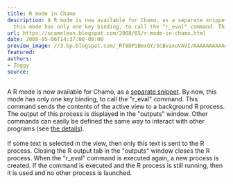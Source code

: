 ```yaml
---
title: R mode in Chamo
description: A R mode is now available for Chamo, as a separate snippet . By now,
  this mode has only one key binding, to call the "r_eval" command. This ...
url: https://ocameleon.blogspot.com/2008/05/r-mode-in-chamo.html
date: 2008-05-06T14:37:00-00:00
preview_image: //3.bp.blogspot.com/_RT8DPiBmxGY/SCBvaxuVAVI/AAAAAAAAAAo/LOXoepGGYx8/w1200-h630-p-k-no-nu/r_mode.png
featured:
authors:
- Zoggy
source:
---
```


A R mode is now available for Chamo, as a <a href="http://home.gna.org/cameleon/snippets.en.html - [1 Client error: Couldn't resolve host name]">separate snippet</a>. By now, this mode has only one key binding, to call the &quot;r_eval&quot; command. This command sends the contents of the active view to a background R process. The output of this process is displayed in the &quot;outputs&quot; window. Other commands can easily be defined the same way to interact with other programs (see <a href="http://home.gna.org/cameleon/snippets/code_R_mode.html - [1 Client error: Couldn't resolve host name]">the details</a>).<br/><br/>If some text is selected in the view, then only this text is sent to the R process. Closing the R output tab in the &quot;outputs&quot; window closes the R process. When the &quot;r_eval&quot; command is executed again, a new process is created. If the command is executed and the R process is still running, then it is used and no other process is launched.<br/><br/><a href="http://3.bp.blogspot.com/_RT8DPiBmxGY/SCBvaxuVAVI/AAAAAAAAAAo/LOXoepGGYx8/s1600-h/r_mode.png" onblur="try {parent.deselectBloggerImageGracefully();} catch(e) {}"><img src="http://3.bp.blogspot.com/_RT8DPiBmxGY/SCBvaxuVAVI/AAAAAAAAAAo/LOXoepGGYx8/s320/r_mode.png" style="margin: 0px auto 10px; display: block; text-align: center; cursor: pointer;" alt="" border="0"/></a>
